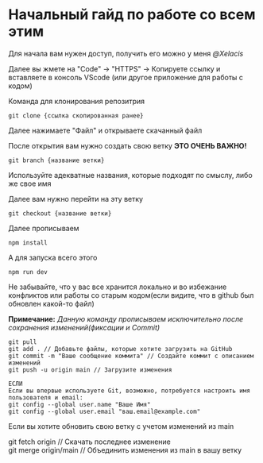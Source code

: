 # Начальный гайд по работе со всем этим

Для начала вам нужен доступ, получить его можно у меня *@Xelacis*

Далее вы жмете на "Code" -> "HTTPS" -> Копируете ссылку и вставляете в консоль VScode (или другое приложение для работы с кодом) 

Команда для клонирования репозитрия
```
git clone {ссылка скопированная ранее}
```

Далее нажимаете "Файл" и открываете скачанный файл

После открытия вам нужно создать свою ветку **ЭТО ОЧЕНЬ ВАЖНО!**
```
git branch {название ветки}
```
Используйте адекватные названия, которые подходят по смыслу, либо же свое имя

Далее вам нужно перейти на эту ветку
```
git checkout {название ветки}
```
Далее прописываем 
```
npm install
```

А для запуска всего этого
```
npm run dev
```

Не забывайте, что у вас все хранится локально и во избежание конфликтов или работы со старым кодом(если видите, что в github был обновлен какой-то файл)

**Примечание:** *Данную команду прописываем исключительно после сохранения изменений(фиксации и Commit)*

```
git pull
git add . // Добавьте файлы, которые хотите загрузить на GitHub
git commit -m "Ваше сообщение коммита" // Создайте коммит с описанием изменений
git push -u origin main // Загрузите изменения

ЕСЛИ
Если вы впервые используете Git, возможно, потребуется настроить имя пользователя и email:
git config --global user.name "Ваше Имя"
git config --global user.email "ваш.email@example.com"
```


Если вы хотите обновить свою ветку с учетом изменений из main

git fetch origin  // Скачать последнее изменение      
git merge origin/main  //  Объединить изменения из main в вашу ветку



